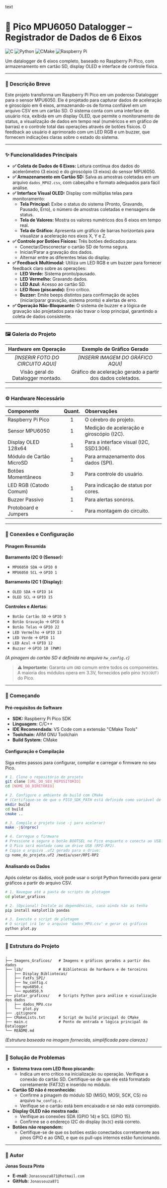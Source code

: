 text
# 🚀 Pico MPU6050 Datalogger – Registrador de Dados de 6 Eixos

![C](https://img.shields.io/badge/C-00599C?style=for-the-badge&logo=c&logoColor=white)
![Python](https://img.shields.io/badge/Python-3776AB?style=for-the-badge&logo=python&logoColor=white)
![CMake](https://img.shields.io/badge/CMake-064F8C?style=for-the-badge&logo=cmake&logoColor=white)
![Raspberry Pi](https://img.shields.io/badge/Raspberry%20Pi-A22846?style=for-the-badge&logo=Raspberry%20Pi&logoColor=white)

Um datalogger de 6 eixos completo, baseado no Raspberry Pi Pico, com armazenamento em cartão SD, display OLED e interface de controle física.

---

### 📝 Descrição Breve

Este projeto transforma um Raspberry Pi Pico em um poderoso Datalogger para o sensor MPU6050. Ele é projetado para capturar dados de aceleração e giroscópio em 6 eixos, armazenando-os de forma confiável em um arquivo CSV em um cartão SD. O sistema conta com uma interface de usuário rica, exibida em um display OLED, que permite o monitoramento de status, a visualização de dados em tempo real (numéricos e em gráfico de barras) e o controle total das operações através de botões físicos. O feedback ao usuário é aprimorado com um LED RGB e um buzzer, que fornecem indicações claras sobre o estado do sistema.

---

### ✨ Funcionalidades Principais

-   **✅ Coleta de Dados de 6 Eixos:** Leitura contínua dos dados do acelerômetro (3 eixos) e do giroscópio (3 eixos) do sensor MPU6050.
-   **✅ Armazenamento em Cartão SD:** Salva as amostras coletadas em um arquivo `dados_MPU2.csv`, com cabeçalho e formato adequados para fácil análise.
-   **✅ Interface Visual OLED:** Display com múltiplas telas para monitoramento:
    -   **Tela Principal:** Exibe o status do sistema (Pronto, Gravando, Pausado, Erro), o número de amostras coletadas e mensagens de status.
    -   **Tela de Valores:** Mostra os valores numéricos dos 6 eixos em tempo real.
    -   **Tela de Gráfico:** Apresenta um gráfico de barras horizontais para visualizar a aceleração nos eixos X, Y e Z.
-   **✅ Controle por Botões Físicos:** Três botões dedicados para:
    -   Conectar/Desconectar o cartão SD de forma segura.
    -   Iniciar/Parar a gravação dos dados.
    -   Alternar entre as diferentes telas do display.
-   **✅ Feedback Multimodal:** Utiliza um LED RGB e um buzzer para fornecer feedback claro sobre as operações:
    -   **LED Verde:** Sistema pronto/pausado.
    -   **LED Vermelho:** Gravando dados.
    -   **LED Azul:** Acesso ao cartão SD.
    -   **LED Roxo (piscando):** Erro crítico.
    -   **Buzzer:** Emite beeps distintos para confirmação de ações (iniciar/parar gravação, sistema pronto) e alertas de erro.
-   **✅ Operação Não-Bloqueante:** O sistema de buzzer e a lógica de gravação são projetados para não travar o loop principal, garantindo a coleta de dados consistente.

---

### 🖼 Galeria do Projeto

| Hardware em Operação | Exemplo de Gráfico Gerado |
| :------------------: | :-----------------------: |
| *[INSERIR FOTO DO CIRCUITO AQUI]* | *[INSERIR IMAGEM DO GRÁFICO AQUI]* |
| Visão geral do Datalogger montado. | Gráfico de aceleração gerado a partir dos dados coletados. |

---

### ⚙ Hardware Necessário

| Componente | Quant. | Observações |
| :--- | :---: | :--- |
| Raspberry Pi Pico | 1 | O cérebro do projeto. |
| Sensor MPU6050 | 1 | Medição de aceleração e giroscópio (I2C). |
| Display OLED 128x64 | 1 | Para a interface visual (I2C, SSD1306). |
| Módulo de Cartão MicroSD | 1 | Para armazenamento dos dados (SPI). |
| Botões Momentâneos | 3 | Para controle do usuário. |
| LED RGB (Catodo Comum) | 1 | Para indicação de status por cores. |
| Buzzer Passivo | 1 | Para alertas sonoros. |
| Protoboard e Jumpers | - | Para montagem do circuito. |

---

### 🔌 Conexões e Configuração

#### Pinagem Resumida

**Barramento I2C 0 (Sensor):**
-   `MPU6050 SDA` -> `GPIO 0`
-   `MPU6050 SCL` -> `GPIO 1`

**Barramento I2C 1 (Display):**
-   `OLED SDA` -> `GPIO 14`
-   `OLED SCL` -> `GPIO 15`

**Controles e Alertas:**
-   `Botão Cartão SD` -> `GPIO 5`
-   `Botão Gravação` -> `GPIO 6`
-   `Botão Telas` -> `GPIO 22`
-   `LED Vermelho` -> `GPIO 13`
-   `LED Verde` -> `GPIO 11`
-   `LED Azul` -> `GPIO 12`
-   `Buzzer` -> `GPIO 10 (PWM)`

*(A pinagem do cartão SD é definida no arquivo `hw_config.c`)*

> **⚠ Importante:** Garanta um `GND` comum entre todos os componentes. A maioria dos módulos opera em 3.3V, fornecidos pelo pino `3V3(OUT)` do Pico.

---

### 🚀 Começando

#### Pré-requisitos de Software

-   **SDK:** Raspberry Pi Pico SDK
-   **Linguagem:** C/C++
-   **IDE Recomendada:** VS Code com a extensão "CMake Tools"
-   **Toolchain:** ARM GNU Toolchain
-   **Build System:** CMake

#### Configuração e Compilação

Siga estes passos para configurar, compilar e carregar o firmware no seu Pico.

```bash
# 1. Clone o repositório do projeto
git clone [URL_DO_SEU_REPOSITORIO]
cd [NOME_DO_DIRETORIO]

# 2. Configure o ambiente de build com CMake
# (Certifique-se de que o PICO_SDK_PATH está definido como variável de ambiente)
mkdir build
cd build
cmake ..

# 3. Compile o projeto (use -j para acelerar)
make -j$(nproc)

# 4. Carregue o firmware
# Pressione e segure o botão BOOTSEL no Pico enquanto o conecta ao USB.
# O Pico será montado como um drive USB (RPI-RP2).
# Copie o arquivo .uf2 gerado para o drive:
cp nome_do_projeto.uf2 /media/user/RPI-RP2
```

#### Analisando os Dados

Após coletar os dados, você pode usar o script Python fornecido para gerar gráficos a partir do arquivo CSV.

```bash
# 1. Navegue até a pasta de scripts de plotagem
cd plotar_graficos

# 2. (Opcional) Instale as dependências, caso ainda não as tenha
pip install matplotlib pandas

# 3. Execute o script de plotagem
# O script irá ler o arquivo 'dados_MPU.csv' e gerar os gráficos
python plot.py
```

---

### 📁 Estrutura do Projeto

```
.
├── Imagens_Graficos/   # Imagens e gráficos gerados a partir dos dados
├── lib/                # Bibliotecas de hardware e de terceiros
│   ├── Display_Bibliotecas/
│   ├── FatFs_SPI/
│   ├── hw_config.c
│   ├── mpu6050.c
│   └── mpu6050.h
├── plotar_graficos/    # Scripts Python para análise e visualização dos dados
│   ├── dados_MPU.csv
│   └── plot.py
├── .gitignore
├── CMakeLists.txt      # Script de build principal do CMake
├── main.c              # Ponto de entrada e lógica principal do Datalogger
└── README.md
```
*(Estrutura baseada na imagem fornecida, simplificada para clareza.)*

---

### 🐛 Solução de Problemas

-   **Sistema trava com LED Roxo piscando:**
    -   Indica um erro crítico na inicialização ou operação. Verifique a conexão do cartão SD. Certifique-se de que ele está formatado corretamente (FAT32) e inserido no módulo.
-   **Cartão SD não é reconhecido:**
    -   Confirme a pinagem do módulo SD (MISO, MOSI, SCK, CS) no arquivo `hw_config.c`.
    -   Verifique se o cartão está bem encaixado e se não está corrompido.
-   **Display OLED não mostra nada:**
    -   Verifique as conexões SDA (GPIO 14) e SCL (GPIO 15).
    -   Confirme se o endereço I2C do display (`0x3C`) está correto.
-   **Botões não respondem:**
    -   Certifique-se de que os botões estão conectados corretamente aos pinos GPIO e ao GND, e que os pull-ups internos estão funcionando.

---

### 👤 Autor

**Jonas Souza Pinto**

-   **E-mail:** `Jonassouza871@hotmail.com`
-   **GitHub:** `Jonassouza871`

